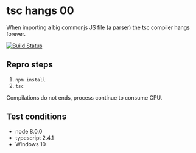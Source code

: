 # tsc hangs 00

When importing a big commonjs JS file (a parser) the tsc compiler hangs forever.

[![Build Status](https://travis-ci.org/pjmolina/tsc-hang-00.svg?branch=master)](https://travis-ci.org/pjmolina/tsc-hang-00)

## Repro steps

1. `npm install`
2. `tsc`

Compilations do not ends, process continue to consume CPU.

## Test conditions

- node 8.0.0
- typescript 2.4.1
- Windows 10
